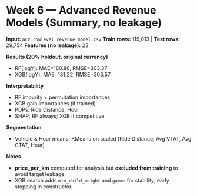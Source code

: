 # Week 6 — Advanced Revenue Models (Summary, no leakage)

**Input:** `ncr_rowlevel_revenue_model.csv`
**Train rows:** 119,013 | **Test rows:** 29,754
**Features (no leakage):** 23

**Results (20% holdout, original currency)**
- RF(logY): MAE=180.86, RMSE=303.37
- XGB(logY): MAE=181.22, RMSE=303.57

**Interpretability**
- RF impurity + permutation importances
- XGB gain importances (if trained)
- PDPs: Ride Distance, Hour
- SHAP: RF always; XGB if competitive

**Segmentation**
- Vehicle & Hour means; KMeans on scaled [Ride Distance, Avg VTAT, Avg CTAT, Hour]

**Notes**
- **price_per_km** computed for analysis but **excluded from training** to avoid target leakage.
- XGB search adds `min_child_weight` and `gamma` for stability; early stopping in constructor.